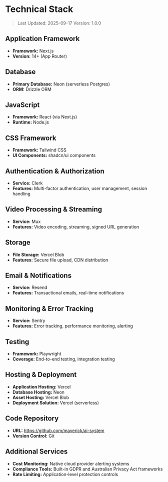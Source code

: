 # Technical Stack

> Last Updated: 2025-09-17
> Version: 1.0.0

## Application Framework

- **Framework:** Next.js
- **Version:** 14+ (App Router)

## Database

- **Primary Database:** Neon (serverless Postgres)
- **ORM:** Drizzle ORM

## JavaScript

- **Framework:** React (via Next.js)
- **Runtime:** Node.js

## CSS Framework

- **Framework:** Tailwind CSS
- **UI Components:** shadcn/ui components

## Authentication & Authorization

- **Service:** Clerk
- **Features:** Multi-factor authentication, user management, session handling

## Video Processing & Streaming

- **Service:** Mux
- **Features:** Video encoding, streaming, signed URL generation

## Storage

- **File Storage:** Vercel Blob
- **Features:** Secure file upload, CDN distribution

## Email & Notifications

- **Service:** Resend
- **Features:** Transactional emails, real-time notifications

## Monitoring & Error Tracking

- **Service:** Sentry
- **Features:** Error tracking, performance monitoring, alerting

## Testing

- **Framework:** Playwright
- **Coverage:** End-to-end testing, integration testing

## Hosting & Deployment

- **Application Hosting:** Vercel
- **Database Hosting:** Neon
- **Asset Hosting:** Vercel Blob
- **Deployment Solution:** Vercel (serverless)

## Code Repository

- **URL:** https://github.com/maverick/ai-system
- **Version Control:** Git

## Additional Services

- **Cost Monitoring:** Native cloud provider alerting systems
- **Compliance Tools:** Built-in GDPR and Australian Privacy Act frameworks
- **Rate Limiting:** Application-level protection controls